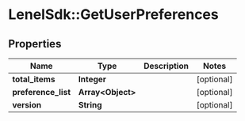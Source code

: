 # LenelSdk::GetUserPreferences

## Properties
Name | Type | Description | Notes
------------ | ------------- | ------------- | -------------
**total_items** | **Integer** |  | [optional] 
**preference_list** | **Array&lt;Object&gt;** |  | [optional] 
**version** | **String** |  | [optional] 

